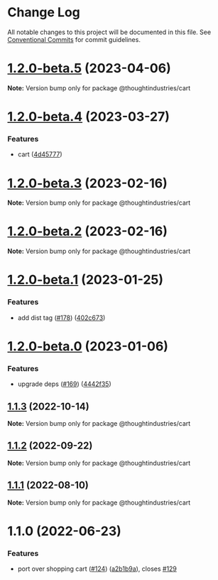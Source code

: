 # Change Log

All notable changes to this project will be documented in this file.
See [Conventional Commits](https://conventionalcommits.org) for commit guidelines.

# [1.2.0-beta.5](https://github.com/thoughtindustries/helium/compare/@thoughtindustries/cart@1.2.0-beta.4...@thoughtindustries/cart@1.2.0-beta.5) (2023-04-06)

**Note:** Version bump only for package @thoughtindustries/cart





# [1.2.0-beta.4](https://github.com/thoughtindustries/helium/compare/@thoughtindustries/cart@1.2.0-beta.3...@thoughtindustries/cart@1.2.0-beta.4) (2023-03-27)


### Features

* cart ([4d45777](https://github.com/thoughtindustries/helium/commit/4d457773f28d84e0e41dc84f8e34add5232b0e9b))





# [1.2.0-beta.3](https://github.com/thoughtindustries/helium/compare/@thoughtindustries/cart@1.2.0-beta.1...@thoughtindustries/cart@1.2.0-beta.3) (2023-02-16)

**Note:** Version bump only for package @thoughtindustries/cart





# [1.2.0-beta.2](https://github.com/thoughtindustries/helium/compare/@thoughtindustries/cart@1.2.0-beta.1...@thoughtindustries/cart@1.2.0-beta.2) (2023-02-16)

**Note:** Version bump only for package @thoughtindustries/cart





# [1.2.0-beta.1](https://github.com/thoughtindustries/helium/compare/@thoughtindustries/cart@1.2.0-beta.0...@thoughtindustries/cart@1.2.0-beta.1) (2023-01-25)


### Features

* add dist tag ([#178](https://github.com/thoughtindustries/helium/issues/178)) ([402c673](https://github.com/thoughtindustries/helium/commit/402c67371b68a72d488c977701551b8a91ef5959))





# [1.2.0-beta.0](https://github.com/thoughtindustries/helium/compare/@thoughtindustries/cart@1.1.3...@thoughtindustries/cart@1.2.0-beta.0) (2023-01-06)


### Features

* upgrade deps ([#169](https://github.com/thoughtindustries/helium/issues/169)) ([4442f35](https://github.com/thoughtindustries/helium/commit/4442f35f6013119bb5e9baf154bdab9a3583b543))





## [1.1.3](https://github.com/thoughtindustries/helium/compare/@thoughtindustries/cart@1.1.2...@thoughtindustries/cart@1.1.3) (2022-10-14)

**Note:** Version bump only for package @thoughtindustries/cart





## [1.1.2](https://github.com/thoughtindustries/helium/compare/@thoughtindustries/cart@1.1.1...@thoughtindustries/cart@1.1.2) (2022-09-22)

**Note:** Version bump only for package @thoughtindustries/cart





## [1.1.1](https://github.com/thoughtindustries/helium/compare/@thoughtindustries/cart@1.1.0...@thoughtindustries/cart@1.1.1) (2022-08-10)

**Note:** Version bump only for package @thoughtindustries/cart





# 1.1.0 (2022-06-23)


### Features

* port over shopping cart ([#124](https://github.com/thoughtindustries/helium/issues/124)) ([a2b1b9a](https://github.com/thoughtindustries/helium/commit/a2b1b9aecde97c34139ff1fe6821f49d8da35db9)), closes [#129](https://github.com/thoughtindustries/helium/issues/129)
